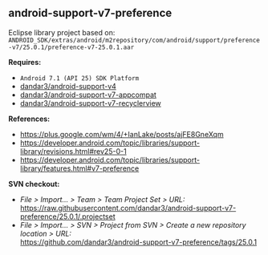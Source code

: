 ## android-support-v7-preference

Eclipse library project based on:<br/>
`ANDROID_SDK/extras/android/m2repository/com/android/support/preference-v7/25.0.1/preference-v7-25.0.1.aar`

**Requires:**
- `Android 7.1 (API 25) SDK Platform`
- [dandar3/android-support-v4](https://github.com/dandar3/android-support-v4/tree/25.0.1)
- [dandar3/android-support-v7-appcompat](https://github.com/dandar3/android-support-v7-appcompat/tree/25.0.1)
- [dandar3/android-support-v7-recyclerview](https://github.com/dandar3/android-support-v7-recyclerview/tree/25.0.1)

**References:**
- https://plus.google.com/wm/4/+IanLake/posts/ajFE8GneXqm
- https://developer.android.com/topic/libraries/support-library/revisions.html#rev25-0-1
- https://developer.android.com/topic/libraries/support-library/features.html#v7-preference

**SVN checkout:**
- _File > Import... > Team > Team Project Set > URL:_<br/>
  https://raw.githubusercontent.com/dandar3/android-support-v7-preference/25.0.1/.projectset
- _File > Import... > SVN > Project from SVN > Create a new repository location > URL:_<br/>
  https://github.com/dandar3/android-support-v7-preference/tags/25.0.1